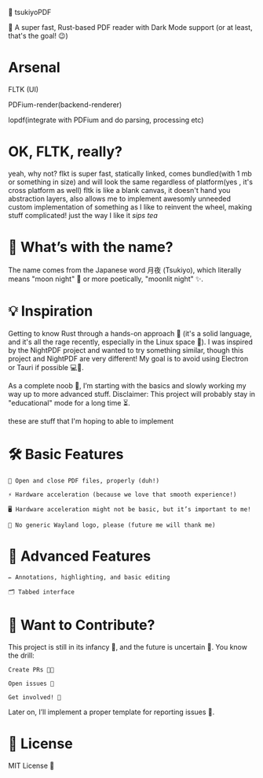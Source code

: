 🌙 tsukiyoPDF

🚀 A super fast, Rust-based PDF reader with Dark Mode support (or at least, that's the goal! 😉)

# Arsenal
FLTK (UI)

PDFium-render(backend-renderer)

lopdf(integrate with PDFium and do parsing, processing etc)

# OK, FLTK, really?
yeah, why not?
flkt is super fast, statically linked, comes bundled(with 1 mb or something in size) and
will look the same regardless of platform(yes , it's cross platform as well)
fltk is like a blank canvas, it doesn't hand you abstraction layers, also allows me
to implement awesomly unneeded custom implementation of something as I like to reinvent the wheel, making stuff complicated!
just the way I like it *sips tea*

# 🤔 What’s with the name?

The name comes from the Japanese word 月夜 (Tsukiyo), which literally means "moon night" 🌙 or more poetically, "moonlit night" ✨.

# 💡 Inspiration

Getting to know Rust through a hands-on approach 🦀 (it's a solid language, and it's all the rage recently, especially in the Linux space 🐧).
I was inspired by the NightPDF project and wanted to try something similar, though this project and NightPDF are very different!
My goal is to avoid using Electron or Tauri if possible 💻🚫.

As a complete noob 🍼, I’m starting with the basics and slowly working my way up to more advanced stuff.
Disclaimer: This project will probably stay in "educational" mode for a long time ⏳.

these are stuff that I'm hoping to able to implement
# 🛠️ Basic Features

    📂 Open and close PDF files, properly (duh!)

    ⚡ Hardware acceleration (because we love that smooth experience!)

    🖥️ Hardware acceleration might not be basic, but it’s important to me!

    🚫 No generic Wayland logo, please (future me will thank me)
    

# 🚀 Advanced Features

    ✏️ Annotations, highlighting, and basic editing

    🗂️ Tabbed interface

# 🤝 Want to Contribute?

This project is still in its infancy 🐣, and the future is uncertain 🔮.
You know the drill:

    Create PRs 🧑‍💻

    Open issues 💬

    Get involved! 🙌

Later on, I’ll implement a proper template for reporting issues 📑.

# 📜 License

MIT License 📝
